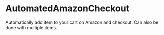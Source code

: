 # AutomatedAmazonCheckout
Automatically add item to your cart on Amazon and checkout. Can also be done with multiple items.

